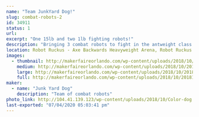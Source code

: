 ```yaml
---
name: "Team JunkYard Dog!"
slug: combat-robots-2
id: 34911
status: 1
url: 
excerpt: "One 15lb and two 1lb fighting robots!"
description: "Bringing 3 combat robots to fight in the antweight class and Dogeweight class from Team Junk Yard Dog!"
location: Robot Ruckus - Axe Backwards Heavyweight Arena, Robot Ruckus - Small Arena
images:
  - thumbnail: http://makerfaireorlando.com/wp-content/uploads/2018/10/20181023_161912-1.jpg
    medium: http://makerfaireorlando.com/wp-content/uploads/2018/10/20181023_161912-1.jpg
    large: http://makerfaireorlando.com/wp-content/uploads/2018/10/20181023_161912-1.jpg
    full: http://makerfaireorlando.com/wp-content/uploads/2018/10/20181023_161912-1.jpg
maker:
  - name: "Junk Yard Dog"
    description: "Team of combat robots"
photo_link: http://104.41.139.123/wp-content/uploads/2018/10/Color-dog.jpg
last-exported: "07/04/2020 05:03:41 pm"
---
```

